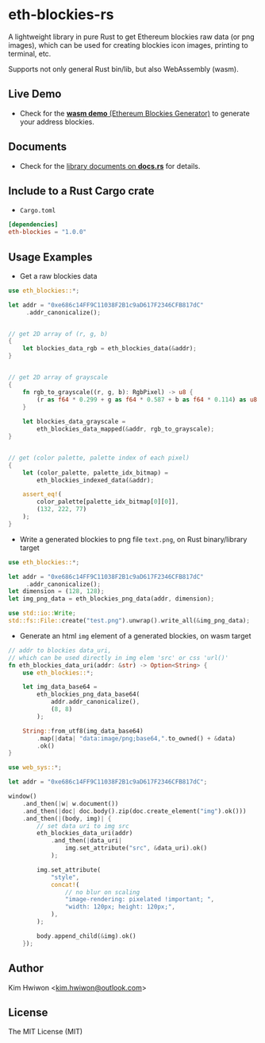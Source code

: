 # eth-blockies-rs
A lightweight library in pure Rust to get Ethereum blockies raw data (or png images),
which can be used for creating blockies icon images, printing to terminal, etc.

Supports not only general Rust bin/lib, but also WebAssembly (wasm).



## Live Demo

* Check for the [**wasm demo** (Ethereum Blockies Generator)](https://snoopy3476.github.io/eth-blockies-rs) to generate your address blockies.



## Documents

* Check for the [library documents on **docs.rs**](https://docs.rs/eth-blockies/1.0.0/eth_blockies/) for details.



## Include to a Rust Cargo crate
* `Cargo.toml`
```toml
[dependencies]
eth-blockies = "1.0.0"
```



## Usage Examples


* Get a raw blockies data
```rust
use eth_blockies::*;

let addr = "0xe686c14FF9C11038F2B1c9aD617F2346CFB817dC"
     .addr_canonicalize();


// get 2D array of (r, g, b)
{
    let blockies_data_rgb = eth_blockies_data(&addr);
}


// get 2D array of grayscale
{
    fn rgb_to_grayscale((r, g, b): RgbPixel) -> u8 {
        (r as f64 * 0.299 + g as f64 * 0.587 + b as f64 * 0.114) as u8
    }
    
    let blockies_data_grayscale =
        eth_blockies_data_mapped(&addr, rgb_to_grayscale);
}


// get (color palette, palette index of each pixel)
{
    let (color_palette, palette_idx_bitmap) =
        eth_blockies_indexed_data(&addr);

    assert_eq!(
        color_palette[palette_idx_bitmap[0][0]],
        (132, 222, 77)
    );
}
```



* Write a generated blockies to png file `text.png`, on Rust binary/library target
```rust
use eth_blockies::*;

let addr = "0xe686c14FF9C11038F2B1c9aD617F2346CFB817dC"
     .addr_canonicalize();
let dimension = (128, 128);
let img_png_data = eth_blockies_png_data(addr, dimension);

use std::io::Write;
std::fs::File::create("test.png").unwrap().write_all(&img_png_data);
```



* Generate an html `img` element of a generated blockies, on wasm target
```rust
// addr to blockies data_uri,
// which can be used directly in img elem 'src' or css 'url()'
fn eth_blockies_data_uri(addr: &str) -> Option<String> {
    use eth_blockies::*;

    let img_data_base64 =
        eth_blockies_png_data_base64(
            addr.addr_canonicalize(),
            (8, 8)
        );

    String::from_utf8(img_data_base64)
        .map(|data| "data:image/png;base64,".to_owned() + &data)
        .ok()
}

use web_sys::*;

let addr = "0xe686c14FF9C11038F2B1c9aD617F2346CFB817dC";

window()
    .and_then(|w| w.document())
    .and_then(|doc| doc.body().zip(doc.create_element("img").ok()))
    .and_then(|(body, img)| {
        // set data uri to img src
        eth_blockies_data_uri(addr)
            .and_then(|data_uri|
                img.set_attribute("src", &data_uri).ok()
            );

        img.set_attribute(
            "style",
            concat!(
                // no blur on scaling
                "image-rendering: pixelated !important; ",
                "width: 120px; height: 120px;",
            ),
        );

        body.append_child(&img).ok()
    });
```



## Author
Kim Hwiwon \<kim.hwiwon@outlook.com\>



## License
The MIT License (MIT)
